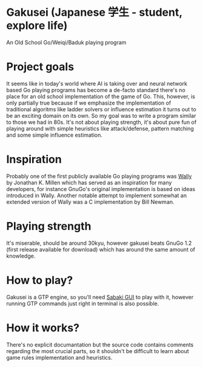 # Gakusei (Japanese 学生 - student, explore life)
An Old School Go/Weiqi/Baduk playing program

# Project goals
It seems like in today's world where AI is taking over
and neural network based Go playing programs has become
a de-facto standard there's no place for an old school
implementation of the game of Go. This, however, is only
partially true because if we emphasize the implementation of
traditional algoritms like ladder solvers or influence
estimation it turns out to be an exciting domain on its own.
So my goal was to write a program similar to those we had in 80s.
It's not about playing strength, it's about pure fun of playing
around with simple heuristics like attack/defense, pattern matching
and some simple influence estimation.

# Inspiration
Probably one of the first publicly available Go playing programs
was <a href="https://archive.org/details/byte-magazine-1981-04/page/n101/mode/2up"> Wally</a>
by Jonathan K. Millen which has served as an inspiration for many developers,
for instance GnuGo's original implementation is based on ideas introduced in Wally.
Another notable attempt to implement somewhat an extended version of Wally was
a C implementation by Bill Newman.

# Playing strength
It's miserable, should be around 30kyu, however gakusei beats
GnuGo 1.2 (first release available for download) which has around
the same amount of knowledge.

# How to play?
Gakusei is a GTP engine, so you'll need <a href="https://github.com/SabakiHQ/Sabaki">Sabaki GUI</a>
to play with it, however running GTP commands just right in terminal is also possible.

# How it works?
There's no explicit documantation but the source code contains comments
regarding the most crucial parts, so it shouldn't be difficult to learn
about game rules implementation and heuristics.
